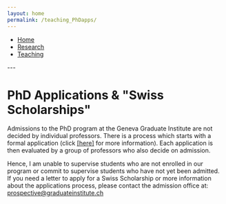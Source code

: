 ```yaml
---
layout: home
permalink: /teaching_PhDapps/
---
```


<nav>
    <ul>
      <li><a href="{% link index.markdown %}">Home</a></li>
      <li><a href="/research/">Research</a></li>
      <li><a href="/teaching/">Teaching</a></li>
    </ul>
</nav>
---

# PhD Applications & "Swiss Scholarships"


Admissions to the PhD program at the Geneva Graduate Institute are not decided by individual professors. There is a process which starts with a formal application (click [[here]][AdmissionsWebsiteLink] for more information). Each application is then evaluated by a group of professors who also decide on admission.

​Hence, I am unable to supervise students who are not enrolled in our program or commit to supervise students who have not yet been admitted.
​
If you need a letter to apply for a Swiss Scholarship or more information about the applications process, please contact the admission office at: prospective@graduateinstitute.ch



[AdmissionsWebsiteLink]: ​https://www.graduateinstitute.ch/admissions